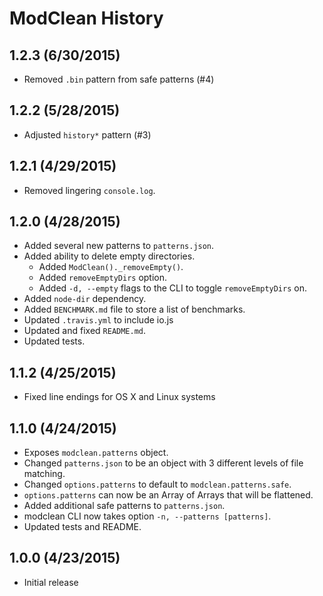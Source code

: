# ModClean History

## 1.2.3 (6/30/2015)
* Removed `.bin` pattern from safe patterns (#4)

## 1.2.2 (5/28/2015)
* Adjusted `history*` pattern (#3)

## 1.2.1 (4/29/2015)
* Removed lingering `console.log`.

## 1.2.0 (4/28/2015)
* Added several new patterns to `patterns.json`.
* Added ability to delete empty directories.
    * Added `ModClean()._removeEmpty()`.
    * Added `removeEmptyDirs` option.
    * Added `-d, --empty` flags to the CLI to toggle `removeEmptyDirs` on.
* Added `node-dir` dependency.
* Added `BENCHMARK.md` file to store a list of benchmarks.
* Updated `.travis.yml` to include io.js
* Updated and fixed `README.md`.
* Updated tests.

## 1.1.2 (4/25/2015)
* Fixed line endings for OS X and Linux systems

## 1.1.0 (4/24/2015)
* Exposes `modclean.patterns` object.
* Changed `patterns.json` to be an object with 3 different levels of file matching.
* Changed `options.patterns` to default to `modclean.patterns.safe`.
* `options.patterns` can now be an Array of Arrays that will be flattened.
* Added additional safe patterns to `patterns.json`.
* modclean CLI now takes option `-n, --patterns [patterns]`.
* Updated tests and README.

## 1.0.0 (4/23/2015)
* Initial release
